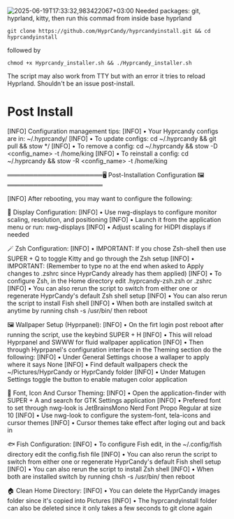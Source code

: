 ![2025-06-19T17:33:32,983422067+03:00](https://github.com/user-attachments/assets/671960f9-e5ec-42cd-a3ce-87c072ead1eb)
Needed packages: git, hyprland, kitty, then run this commad from inside base hyprland
```shell
git clone https://github.com/HyprCandy/hyprcandyinstall.git && cd hyprcandyinstall
```
followed by
```shell
chmod +x Hyprcandy_installer.sh && ./Hyprcandy_installer.sh
```
The script may also work from TTY but with an error it tries to reload Hyprland. Shouldn't be an issue post-install. 

# Post Install 

[INFO] Configuration management tips:
[INFO] • Your Hyprcandy configs are in: ~/.hyprcandy/
[INFO] • To update configs: cd ~/.hyprcandy && git pull && stow */
[INFO] • To remove a config: cd ~/.hyprcandy && stow -D <config_name> -t /home/king
[INFO] • To reinstall a config: cd ~/.hyprcandy && stow -R <config_name> -t /home/king

══════════════════════🖥️  Post-Installation Configuration  🖼️══════════════════════

[INFO] After rebooting, you may want to configure the following:

📱 Display Configuration:
[INFO] • Use nwg-displays to configure monitor scaling, resolution, and positioning
[INFO] • Launch it from the application menu or run: nwg-displays
[INFO] • Adjust scaling for HiDPI displays if needed

🪄 Zsh Configuration:
[INFO] • IMPORTANT: If you chose Zsh-shell then use SUPER + Q to toggle Kitty and go through the Zsh setup
[INFO] • IMPORTANT: (Remember to type no at the end when asked to Apply changes to .zshrc since HyprCandy already has them applied)
[INFO] • To configure Zsh, in the Home directory edit .hyprcandy-zsh.zsh or .zshrc
[INFO] • You can also rerun the script to switch from either one or regenerate HyprCandy's default Zsh shell setup
[INFO] • You can also rerun the script to install Fish shell
[INFO] • When both are installed switch at anytime by running chsh -s /usr/bin/<name of shell> then reboot

🖼️ Wallpaper Setup (Hyprpanel):
[INFO] • On the firt login post reboot after running the script, use the keybind SUPER + H
[INFO] • This will reload Hyprpanel and SWWW for fluid wallpaper application
[INFO] • Then through Hyprpanel's configuration interface in the Theming section do the following:
[INFO] • Under General Settings choose a wallaper to apply where it says None
[INFO] • Find default wallpapers check the ~/Pictures/HyprCandy or HyprCandy folder
[INFO] • Under Matugen Settings toggle the button to enable matugen color application

🎨 Font, Icon And Cursor Theming:
[INFO] • Open the application-finder with SUPER + A and search for GTK Settings application
[INFO] • Prefered font to set through nwg-look is JetBrainsMono Nerd Font Propo Regular at size 10
[INFO] • Use nwg-look to configure the system-font, tela-icons and cursor themes
[INFO] • Cursor themes take effect after loging out and back in

🐟 Fish Configuration:
[INFO] • To configure Fish edit, in the ~/.config/fish directory edit the config.fish file
[INFO] • You can also rerun the script to switch from either one or regenerate HyprCandy's default Fish shell setup
[INFO] • You can also rerun the script to install Zsh shell
[INFO] • When both are installed switch by running chsh -s /usr/bin/<name of shell> then reboot

🏠 Clean Home Directory:
[INFO] • You can delete the HyprCandy images folder since it's copied into Pictures
[INFO] • The hyprcandyinstall folder can also be deleted since it only takes a few seconds to git clone again
